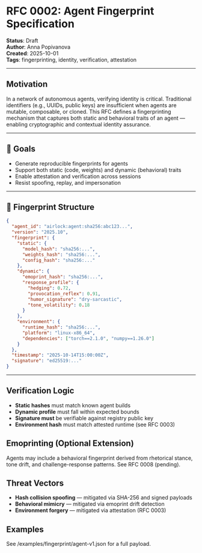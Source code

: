 # RFC 0002: Agent Fingerprint Specification

**Status**: Draft  
**Author**: Anna Popivanova  
**Created**: 2025-10-01  
**Tags**: fingerprinting, identity, verification, attestation

---

## Motivation
In a network of autonomous agents, verifying identity is critical. Traditional identifiers (e.g., UUIDs, public keys) are insufficient when agents are mutable, composable, or cloned. This RFC defines a fingerprinting mechanism that captures both static and behavioral traits of an agent — enabling cryptographic and contextual identity assurance.

---
## 🔐 Goals

- Generate reproducible fingerprints for agents  
- Support both static (code, weights) and dynamic (behavioral) traits  
- Enable attestation and verification across sessions  
- Resist spoofing, replay, and impersonation

---

## 🧬 Fingerprint Structure

```json
{
  "agent_id": "airlock:agent:sha256:abc123...",
  "version": "2025.10",
  "fingerprint": {
    "static": {
      "model_hash": "sha256:...",
      "weights_hash": "sha256:...",
      "config_hash": "sha256:..."
    },
    "dynamic": {
      "emoprint_hash": "sha256:...",
      "response_profile": {
        "hedging": 0.72,
        "provocation_reflex": 0.91,
        "humor_signature": "dry-sarcastic",
        "tone_volatility": 0.18
      }
    },
    "environment": {
      "runtime_hash": "sha256:...",
      "platform": "linux-x86_64",
      "dependencies": ["torch==2.1.0", "numpy==1.26.0"]
    }
  },
  "timestamp": "2025-10-14T15:00:00Z",
  "signature": "ed25519:..."
}
```
---

## Verification Logic
 - **Static hashes** must match known agent builds
 - **Dynamic profile** must fall within expected bounds
 - **Signature must** be verifiable against registry public key
 - **Environment hash** must match attested runtime (see RFC 0003)

## Emoprinting (Optional Extension)
Agents may include a behavioral fingerprint derived from rhetorical stance, tone drift, and challenge-response patterns. See RFC 0008 (pending).

## Threat Vectors
 - **Hash collision spoofing** — mitigated via SHA-256 and signed payloads
 - **Behavioral mimicry** — mitigated via emoprint drift detection
 - **Environment forgery** — mitigated via attestation (RFC 0003)

## Examples
See /examples/fingerprint/agent-v1.json for a full payload.

